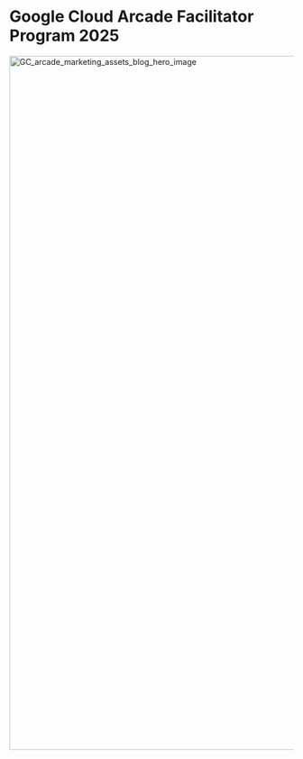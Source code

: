 # Google Cloud Arcade Facilitator Program 2025

<img width="2500" height="1232" alt="GC_arcade_marketing_assets_blog_hero_image" src="https://github.com/user-attachments/assets/712ad54f-7396-4804-9b75-38a38c1905d6" />

